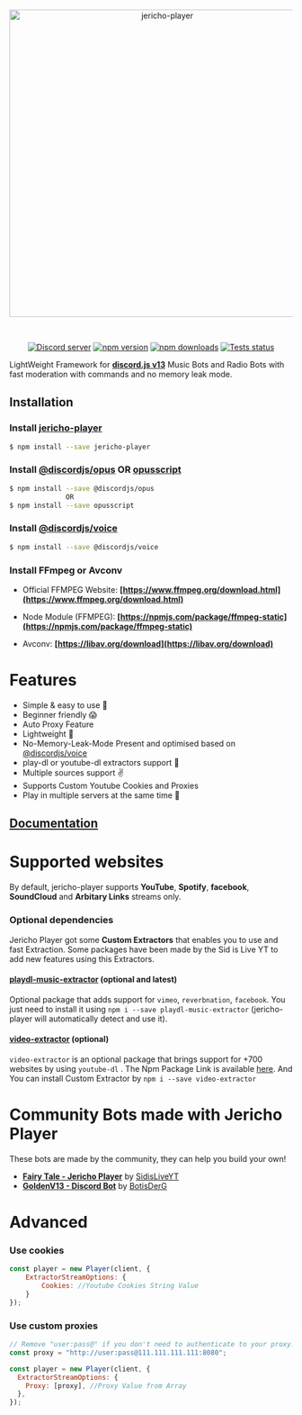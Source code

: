 <div align="center">
  <br />
  <p>
    <a href="https://jericho-player.js.org"><img src="https://raw.githubusercontent.com/SidisLiveYT/Jericho-Player/main/.github/asserts/logo.svg" width="546" alt="jericho-player" /></a>
  </p>
  <br />
<p>
<a href="https://discord.gg/MfME24sJ2a"><img src="https://img.shields.io/discord/795434308005134406?color=5865F2&logo=discord&logoColor=white" alt="Discord server" /></a>
<a href="https://www.npmjs.com/package/jericho-player"><img src="https://img.shields.io/npm/v/jericho-player.svg?maxAge=3600" alt="npm version" /></a>
<a href="https://www.npmjs.com/package/jericho-player"><img src="https://img.shields.io/npm/dt/jericho-player.svg?maxAge=3600" alt="npm downloads" /></a>
<a href="https://github.com/SidisLiveYT/Jericho-Player/actions"><img src="https://github.com/discordjs/discord.js/workflows/Testing/badge.svg" alt="Tests status" /></a>
</p>
</div>

LightWeight Framework for **[discord.js v13](https://discord.js.org)** Music Bots and Radio Bots with fast moderation with commands and no memory leak mode.

## Installation

### Install **[jericho-player](https://npmjs.com/package/jericho-player)**

```sh
$ npm install --save jericho-player
```

### Install **[@discordjs/opus](https://npmjs.com/package/@discordjs/opus) OR [opusscript](https://npmjs.com/package/opusscript)**

```sh
$ npm install --save @discordjs/opus
              OR
$ npm install --save opusscript
```

### Install **[@discordjs/voice](https://npmjs.com/package/@discordjs/voice)**

```sh
$ npm install --save @discordjs/voice
```

### Install FFmpeg or Avconv

- Official FFMPEG Website: **[https://www.ffmpeg.org/download.html](https://www.ffmpeg.org/download.html)**

- Node Module (FFMPEG): **[https://npmjs.com/package/ffmpeg-static](https://npmjs.com/package/ffmpeg-static)**

- Avconv: **[https://libav.org/download](https://libav.org/download)**

# Features

- Simple & easy to use 🤘
- Beginner friendly 😱
- Auto Proxy Feature
- Lightweight 🛬
- No-Memory-Leak-Mode Present and optimised based on [@discordjs/voice](https://npmjs.com/package/@discordjs/voice)
- play-dl or youtube-dl extractors support 🌌
- Multiple sources support ✌
- Supports Custom Youtube Cookies and Proxies
- Play in multiple servers at the same time 🚗

## [Documentation](https://jericho-player.js.org)

# Supported websites

By default, jericho-player supports **YouTube**, **Spotify**, **facebook**, **SoundCloud** and **Arbitary Links** streams only.

### Optional dependencies

Jericho Player got some **Custom Extractors** that enables you to use and fast Extraction. Some packages have been made by the Sid is Live YT to add new features using this Extractors.

#### [playdl-music-extractor](https://npmjs.com/package/playdl-music-extractor) (optional and latest)

Optional package that adds support for `vimeo`, `reverbnation`, `facebook`.
You just need to install it using `npm i --save playdl-music-extractor` (jericho-player will automatically detect and use it).

#### [video-extractor](https://npmjs.com/package/video-extractor) (optional)

`video-extractor` is an optional package that brings support for +700 websites by using `youtube-dl` . The Npm Package Link is available [here](https://npmjs.com/package/video-extractor). And You can install Custom Extractor by `npm i --save video-extractor`

# Community Bots made with Jericho Player

These bots are made by the community, they can help you build your own!

- **[Fairy Tale - Jericho Player](https://github.com/SidisLiveYT/Jericho-Player-Discord-Bot)** by [SidisLiveYT](https://github.com/SidisLiveYT)
- **[GoldenV13 - Discord Bot](https://github.com/BotisDerG/GoldenV13)** by [BotisDerG](https://github.com/BotisDerG)

# Advanced

### Use cookies

```js
const player = new Player(client, {
    ExtractorStreamOptions: {
        Cookies: //Youtube Cookies String Value
    }
});
```

### Use custom proxies

```js
// Remove "user:pass@" if you don't need to authenticate to your proxy.
const proxy = "http://user:pass@111.111.111.111:8080";

const player = new Player(client, {
  ExtractorStreamOptions: {
    Proxy: [proxy], //Proxy Value from Array
  },
});
```
